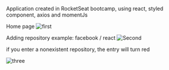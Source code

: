 Application created in RocketSeat bootcamp, using react, styled component, axios and momentJs


Home page
![first](http://i63.tinypic.com/xb0cx5.png)


Adding repository example: facebook / react
![Second](http://i67.tinypic.com/288nl6q.png)

if you enter a nonexistent repository, the entry will turn red

![three](http://i68.tinypic.com/2ldu242.png)
